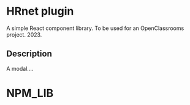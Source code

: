 # HRnet plugin

A simple React component library.
To be used for an OpenClassrooms project. 2023.

## Description

A modal....
# NPM_LIB
